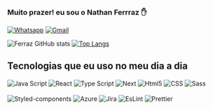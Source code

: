### Muito prazer! eu sou o Nathan Ferrraz ✋

[![Whatsapp](https://img.shields.io/badge/WhatsApp-25D366?style=for-the-badge&logo=whatsapp&logoColor=white)](https://web.whatsapp.com/send?phone=+5511941124111)
[![Gmail](https://img.shields.io/badge/Gmail-D14836?style=for-the-badge&logo=gmail&logoColor=white)](https://mail.google.com/mail/u/0/#inbox)

![Ferraz GitHub stats](https://github-readme-stats.vercel.app/api?username=FerrazNathan&show_icons=true&theme=radical)
[![Top Langs](https://github-readme-stats.vercel.app/api/top-langs/?username=FerrazNathan&layout=compact)](https://github.com/FerrazNathan/github-readme-stats)

## Tecnologias que eu uso no meu dia a dia

<div style= 'display: inline_block, marginBottom: '10px'>
  <img align= 'center' alt='Java Script' src= 'https://img.shields.io/badge/JavaScript-F7DF1E?style=for-the-badge&logo=javascript&logoColor=black' />
  <img align= 'center' alt='React' src= 'https://img.shields.io/badge/React-20232A?style=for-the-badge&logo=react&logoColor=61DAFB' />
  <img align= 'center' alt='Type Script' src= 'https://img.shields.io/badge/TypeScript-007ACC?style=for-the-badge&logo=typescript&logoColor=white' />
  <img align= 'center' alt='Next' src= 'https://img.shields.io/badge/Next-black?style=for-the-badge&logo=next.js&logoColor=white' />
  <img align= 'center' alt='Html5' src= 'https://img.shields.io/badge/HTML-239120?style=for-the-badge&logo=html5&logoColor=white' />  
  <img align= 'center' alt='CSS' src= 'https://img.shields.io/badge/CSS-239120?&style=for-the-badge&logo=css3&logoColor=white' />
  <img align= 'center' alt='Sass' src= 'https://img.shields.io/badge/Sass-CC6699?style=for-the-badge&logo=sass&logoColor=white' /> 
</div>
<div style= 'display: inline_block, marginBottom: '10px''></br>
  <img align= 'center' alt='Styled-components' src= 'https://img.shields.io/badge/styled--components-DB7093?style=for-the-badge&logo=styled-components&logoColor=white' />
  <img align= 'center' alt='Azure' src= 'https://img.shields.io/badge/Microsoft_Azure-0089D6?style=for-the-badge&logo=microsoft-azure&logoColor=white' />
  <img align= 'center' alt='Jira' src= 'https://img.shields.io/badge/Jira-0052CC?style=for-the-badge&logo=Jira&logoColor=white' />
  <img align= 'center' alt='EsLint' src= 'https://img.shields.io/badge/eslint-3A33D1?style=for-the-badge&logo=eslint&logoColor=white' />
  <img align= 'center' alt='Prettier' src= 'https://img.shields.io/badge/prettier-1A2C34?style=for-the-badge&logo=prettier&logoColor=F7BA3E' />
</div></br>



<!--
**FerrazNathan/FerrazNathan** is a ✨ _special_ ✨ repository because its `README.md` (this file) appears on your GitHub profile.
